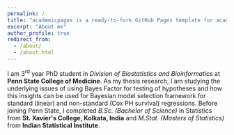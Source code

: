 ```yaml
---
permalink: /
title: "academicpages is a ready-to-fork GitHub Pages template for academic personal websites"
excerpt: "About me"
author_profile: true
redirect_from: 
  - /about/
  - /about.html
---
```


I am 3<sup>rd</sup> year PhD student in _Division of Biostatistics and Bioinformatics_ at **Penn State College of Medicine**. As my thesis research, I am studying the underlying issues of using Bayes Factor for testing of hypotheses and how this insights can be used for Bayesian model selection framework for standard (linear) and non-standard (Cox PH survival) regressions. Before joining Penn State, I completed _B.Sc. (Bachelor of Science)_ in Statistics from **St. Xavier's College, Kolkata, India** and _M.Stat. (Masters of Statistics)_ from **Indian Statistical Institute**. 
